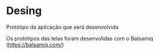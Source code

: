 # Desing
Protótipo da aplicação que será desenvolvida

Os protótipos das telas foram desenvolidas com  o Balsamiq (https://balsamiq.com/)
